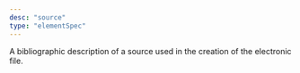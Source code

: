 ```yaml
---
desc: "source"
type: "elementSpec"
---
```


A bibliographic description of a source used in the creation of the electronic
file.